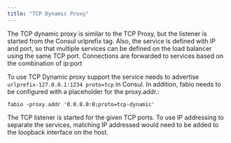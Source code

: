 ```yaml
---
title: "TCP Dynamic Proxy"
---
```


The TCP dynamic proxy is similar to the TCP Proxy, but the listener is started from the Consul urlprefix tag.
Also, the service is defined with IP and port, so that multiple services can be defined on the load balancer using
the same TCP port.  Connections are forwarded to services based on the combination of ip:port

To use TCP Dynamic proxy support the service needs to advertise `urlprefix-127.0.0.1:1234 proto=tcp` in
Consul. In addition, fabio needs to be configured with a placeholder for the proxy.addr.:

```
fabio -proxy.addr '0.0.0.0:0;proto=tcp-dynamic'
```

The TCP listener is started for the given TCP ports.  To use IP addressing to separate the services, matching IP
addressed would need to be added to the loopback interface on the host.